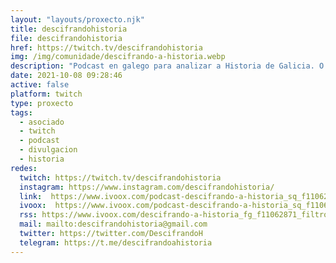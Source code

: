```yaml
---
layout: "layouts/proxecto.njk"
title: descifrandohistoria
file: descifrandohistoria
href: https://twitch.tv/descifrandohistoria
img: /img/comunidade/descifrando-a-historia.webp
description: "Podcast en galego para analizar a Historia de Galicia. O principal obxectivo é contar partes da historia do pobo galego que se descoñecen ou que merecen verse desde outra perspectiva, e que así o oínte se faga a súa propia reflexión persoal. Non son curiosidades, é Historia."
date: 2021-10-08 09:28:46
active: false
platform: twitch
type: proxecto
tags:
  - asociado
  - twitch
  - podcast
  - divulgacion
  - historia
redes:
  twitch: https://twitch.tv/descifrandohistoria
  instagram: https://www.instagram.com/descifrandohistoria/
  link:  https://www.ivoox.com/podcast-descifrando-a-historia_sq_f11062871_1.html
  ivoox:  https://www.ivoox.com/podcast-descifrando-a-historia_sq_f11062871_1.html
  rss: https://www.ivoox.com/descifrando-a-historia_fg_f11062871_filtro_1.xml
  mail: mailto:descifrandohistoria@gmail.com
  twitter: https://twitter.com/DescifrandoH
  telegram: https://t.me/descifrandoahistoria
---
```

